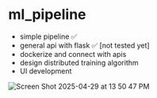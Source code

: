 # ml_pipeline
- simple pipeline ✅
- general api with flask ✅ [not tested yet]
- dockerize and connect with apis
- design distributed training algorithm
- UI development
  
![Screen Shot 2025-04-29 at 13 50 47 PM](https://github.com/user-attachments/assets/b5a22590-1fb7-417c-a2fd-37506d4e30d2)
